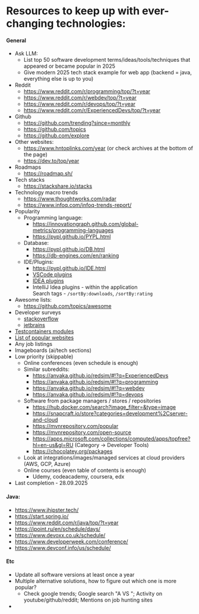 # Resources to keep up with ever-changing technologies:

#### General
* Ask LLM:
  * List top 50 software development terms/ideas/tools/techniques that appeared or became popular in 2025
  * Give modern 2025 tech stack example for web app (backend = java, everything else is up to you)
* Reddit
    * https://www.reddit.com/r/programming/top/?t=year
    * https://www.reddit.com/r/webdev/top/?t=year
    * https://www.reddit.com/r/devops/top/?t=year
    * https://www.reddit.com/r/ExperiencedDevs/top/?t=year
* Github
    * https://github.com/trending?since=monthly
    * https://github.com/topics
    * https://github.com/explore
* Other websites:
    * https://www.hntoplinks.com/year (or check archives at the bottom of the page)
    * https://dev.to/top/year
* Roadmaps
    * https://roadmap.sh/
* Tech stacks
    * https://stackshare.io/stacks
* Technology macro trends
    * https://www.thoughtworks.com/radar
    * https://www.infoq.com/infoq-trends-report/
* Popularity
    * Programming language:
        * https://innovationgraph.github.com/global-metrics/programming-languages
        * https://pypl.github.io/PYPL.html
    * Database:
        * https://pypl.github.io/DB.html
        * https://db-engines.com/en/ranking
    * IDE/Plugins:
        * https://pypl.github.io/IDE.html
        * [VSCode plugins](https://marketplace.visualstudio.com/search?target=VSCode&category=All%20categories&sortBy=Installs)
        * [IDEA plugins](https://plugins.jetbrains.com/search?excludeTags=internal&orderBy=downloads&products=androidstudio&products=aqua&products=clion&products=dataspell&products=dbe&products=fleet&products=go&products=idea&products=idea_ce&products=mps&products=phpstorm&products=pycharm&products=rider&products=ruby&products=rust&products=webstorm&products=writerside)
        * IntelliJ Idea plugins - within the application \
          Search tags - `/sortBy:downloads`, `/sortBy:rating`
* Awesome lists:
    * https://github.com/topics/awesome
* Developer surveys
    * [stackoverflow](https://survey.stackoverflow.co/2025/)
    * [jetbrains](https://www.jetbrains.com/lp/devecosystem-2024/)
* [Testcontainers modules](https://testcontainers.com/modules/)
* [List of popular websites](https://en.wikipedia.org/wiki/List_of_most-visited_websites)
* Any job listings
* Imageboards (ai/tech sections)
* Low priority (skippable)
  * Online conferences (even schedule is enough)
  * Similar subreddits:
      * https://anvaka.github.io/redsim/#!?q=ExperiencedDevs
      * https://anvaka.github.io/redsim/#!?q=programming
      * https://anvaka.github.io/redsim/#!?q=webdev
      * https://anvaka.github.io/redsim/#!?q=devops
  * Software from package managers / stores / repositories
    * https://hub.docker.com/search?image_filter=&type=image
    * https://snapcraft.io/store?categories=development%2Cserver-and-cloud
    * https://mvnrepository.com/popular
    * https://mvnrepository.com/open-source
    * https://apps.microsoft.com/collections/computed/apps/topfree?hl=en-us&gl=RU (Category -> Developer Tools)
    * https://chocolatey.org/packages
  * Look at integrations/images/managed services at cloud providers (AWS, GCP, Azure)
  * Online courses (even table of contents is enough)
      * Udemy, codeacademy, coursera, edx
* Last completion - 28.09.2025

#### Java:
* https://www.jhipster.tech/
* https://start.spring.io/
* https://www.reddit.com/r/java/top/?t=year
* https://jpoint.ru/en/schedule/days/
* https://www.devoxx.co.uk/schedule/
* https://www.developerweek.com/conference/
* https://www.devconf.info/us/schedule/

#### Etc
* Update all software versions at least once a year
* Multiple alternative solutions, how to figure out which one is more popular?
    * Check google trends; Google search "A VS "; Activity on youtube/github/reddit; Mentions on job hunting sites
* 